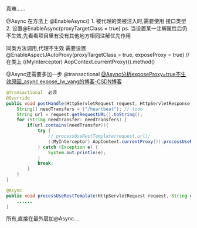 真难......

@Async 在方法上
@EnableAsync()
	1. 被代理的类被注入时,需要使用 接口类型
	2. 设置@EnableAsync(proxyTargetClass = true)
	ps. 当设置某一注解属性后仍不生效,先看看项目里有没有其他地方相同注解优先作用

同类方法调用,代理不生效
需要设置
@EnableAspectJAutoProxy(proxyTargetClass = true, exposeProxy = true)  // 在类上
((MyInterceptor) AopContext.currentProxy()).method()

@Async还需要多加一步 @transactional
[@Async分析exposeProxy=true不生效原因_async expose_lw_yang的博客-CSDN博客](https://blog.csdn.net/Sophisticated_/article/details/102793703)

```java
@Transactional  必须
@Override  
public void postHandle(HttpServletRequest request, HttpServletResponse response, Object handler, ModelAndView modelAndView) throws Exception {  
    String[] needTransfers = {"/heartbeat"}; // todo  
    String url = request.getRequestURL().toString();  
    for (String needTransfer: needTransfers) {  
        if(url.contains(needTransfer)){  
            try {  
                // processUseRestTemplate(request,url);  
                ((MyInterceptor) AopContext.currentProxy()).processUseRestTemplate(request,url);  
            } catch (Exception e) {  
                System.out.println(e);  
            }  
            break;  
        }  
    }   
}

@Async 
public void processUseRestTemplate(HttpServletRequest request, String url){  
    ...... 
}
```
所有,直接在最外层加@Async....